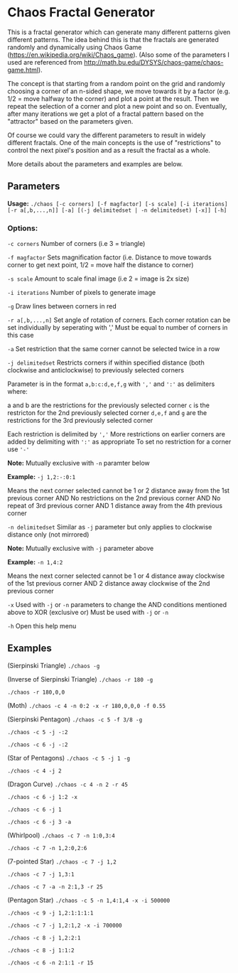 # Chaos Fractal Generator

This is a fractal generator which can generate many different patterns given different patterns. The idea behind this is that the fractals are generated randomly and dynamically using Chaos Game (https://en.wikipedia.org/wiki/Chaos_game). (Also some of the parameters I used are referenced from http://math.bu.edu/DYSYS/chaos-game/chaos-game.html).

The concept is that starting from a random point on the grid and randomly choosing a corner of an n-sided shape, we move towards it by a factor (e.g. 1/2 = move halfway to the corner) and plot a point at the result. Then we repeat the selection of a corner and plot a new point and so on. Eventually, after many iterations we get a plot of a fractal pattern based on the "attractor" based on the parameters given.

Of course we could vary the different parameters to result in widely different fractals. One of the main concepts is the use of "restrictions" to control the next pixel's position and as a result the fractal as a whole.

More details about the parameters and examples are below.

## Parameters

**Usage:**
```./chaos [-c corners] [-f magfactor] [-s scale] [-i iterations] [-r a[,b,...,n]] [-a] [(-j delimitedset | -n delimitedset) [-x]] [-h]```

### Options: 

```-c corners``` Number of corners (i.e 3 = triangle)

```-f magfactor``` Sets magnification factor (i.e. Distance to move towards corner to get next point, 1/2 = move half the distance to corner)

```-s scale``` Amount to scale final image (i.e 2 = image is 2x size)

```-i iterations``` Number of pixels to generate image

```-g``` Draw lines between corners in red

```-r a[,b,...,n]``` Set angle of rotation of corners. Each corner rotation can be set individually by seperating with ',' Must be equal to number of corners in this case

```-a``` Set restriction that the same corner cannot be selected twice in a row

```-j delimitedset``` Restricts corners if within specified distance (both clockwise and anticlockwise) to previously selected corners

Parameter is in the format ```a,b:c:d,e,f,g``` with ```','``` and ```':'``` as delimiters where:

a and b are the restrictions for the previously selected corner ```c``` is the restricton for the 2nd previously selected corner ```d,e,f``` and ```g``` are the restrictions for the 3rd previously selected corner

Each restriction is delimited by ```','``` More restrictions on earlier corners are added by delimiting with ```':'``` as appropriate To set no restriction for a corner use ```'-'```

**Note:** Mutually exclusive with ```-n``` paramter below

**Example:** ```-j 1,2:-:0:1```

Means the next corner selected cannot be 1 or 2 distance away from the 1st previous corner AND No restrictions on the 2nd previous corner AND No repeat of 3rd previous corner AND 1 distance away from the 4th previous corner


```-n delimitedset``` Similar as ```-j``` parameter but only applies to clockwise distance only (not mirrored)

**Note:** Mutually exclusive with ```-j``` parameter above

**Example:** ```-n 1,4:2```

Means the next corner selected cannot be 1 or 4 distance away clockwise of the 1st previous corner AND 2 distance away clockwise of the 2nd previous corner

```-x``` Used with ```-j``` or ```-n``` parameters to change the AND conditions mentioned above to XOR (exclusive or) Must be used with ```-j``` or ```-n```

```-h``` Open this help menu

## Examples 

(Sierpinski Triangle) ```./chaos -g```

(Inverse of Sierpinski Triangle) ```./chaos -r 180 -g```

```./chaos -r 180,0,0```

(Moth) ```./chaos -c 4 -n 0:2 -x -r 180,0,0,0 -f 0.55```

(Sierpinski Pentagon) ```./chaos -c 5 -f 3/8 -g```

```./chaos -c 5 -j -:2```

```./chaos -c 6 -j -:2```

(Star of Pentagons) ```./chaos -c 5 -j 1 -g```

```./chaos -c 4 -j 2```

(Dragon Curve) ```./chaos -c 4 -n 2 -r 45```

```./chaos -c 6 -j 1:2 -x```

```./chaos -c 6 -j 1```

```./chaos -c 6 -j 3 -a```

(Whirlpool) ```./chaos -c 7 -n 1:0,3:4```

```./chaos -c 7 -n 1,2:0,2:6```

(7-pointed Star) ```./chaos -c 7 -j 1,2```

```./chaos -c 7 -j 1,3:1```

```./chaos -c 7 -a -n 2:1,3 -r 25```

(Pentagon Star) ```./chaos -c 5 -n 1,4:1,4 -x -i 500000```

```./chaos -c 9 -j 1,2:1:1:1:1```

```./chaos -c 7 -j 1,2:1,2 -x -i 700000```

```./chaos -c 8 -j 1,2:2:1```

```./chaos -c 8 -j 1:1:2```

```./chaos -c 6 -n 2:1:1 -r 15```
